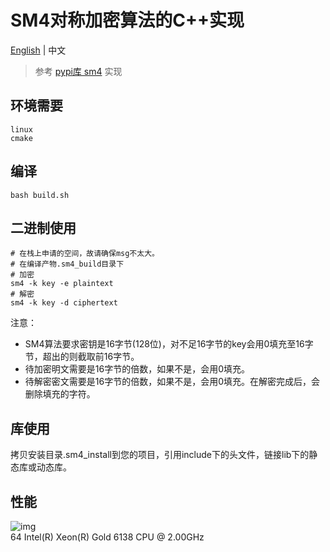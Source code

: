 # SM4对称加密算法的C++实现
[English](README_en.md) | 中文
> 参考 [pypi库 sm4](https://pypi.org/project/sm4/) 实现
## 环境需要
```
linux
cmake
```
## 编译
```
bash build.sh
```
## 二进制使用
```
# 在栈上申请的空间，故请确保msg不太大。
# 在编译产物.sm4_build目录下
# 加密
sm4 -k key -e plaintext
# 解密
sm4 -k key -d ciphertext
```
注意：
- SM4算法要求密钥是16字节(128位)，对不足16字节的key会用0填充至16字节，超出的则截取前16字节。  
- 待加密明文需要是16字节的倍数，如果不是，会用0填充。  
- 待解密密文需要是16字节的倍数，如果不是，会用0填充。在解密完成后，会删除填充的字符。  
## 库使用
拷贝安装目录.sm4_install到您的项目，引用include下的头文件，链接lib下的静态库或动态库。  
## 性能
![img]("tools/speed.png")  
64  Intel(R) Xeon(R) Gold 6138 CPU @ 2.00GHz